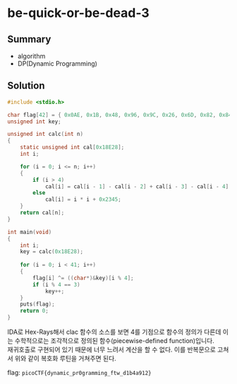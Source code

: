 # be-quick-or-be-dead-3

## Summary
* algorithm
* DP(Dynamic Programming)

## Solution
``` c
#include <stdio.h>

char flag[42] = { 0x0AE, 0x1B, 0x48, 0x96, 0x9C, 0x26, 0x6D, 0x82, 0x84, 0x0B, 0x45, 0x98, 0x8C, 0x1B, 0x48, 0x0A6, 0x92, 0, 0x1B, 0x9E, 0x91, 0x13, 0x46, 0x94, 0x8D, 0x1C, 0x4C, 0x0A6, 0x83, 0x6, 0x5C, 0x0A6, 0x82, 0x43, 0x49, 0x0CD, 0x86, 0x4B, 0x1A, 0x0CB, 0x95, 0 };
unsigned int key;

unsigned int calc(int n)
{
	static unsigned int cal[0x18E28];
	int i;

	for (i = 0; i <= n; i++)
	{
		if (i > 4)
			cal[i] = cal[i - 1] - cal[i - 2] + cal[i - 3] - cal[i - 4] + 0x1234 * cal[i - 5];
		else
			cal[i] = i * i + 0x2345;
	}
	return cal[n];
}

int main(void)
{
	int i;
	key = calc(0x18E28);
	
	for (i = 0; i < 41; i++)
	{
		flag[i] ^= ((char*)&key)[i % 4];
		if (i % 4 == 3)
			key++;
	}
	puts(flag);
	return 0;
}
```
IDA로 Hex-Rays해서 clac 함수의 소스를 보면 4를 기점으로 함수의 정의가 다른데 이는 수학적으로는 조각적으로 정의된 함수(piecewise-defined function)입니다.  
재귀호출로 구현되어 있기 때문에 너무 느려서 계산을 할 수 없다. 이를 반복문으로 고쳐서 위와 같이 복호화 루틴을 거쳐주면 된다.  

flag: `picoCTF{dynamic_pr0gramming_ftw_d1b4a912}`
